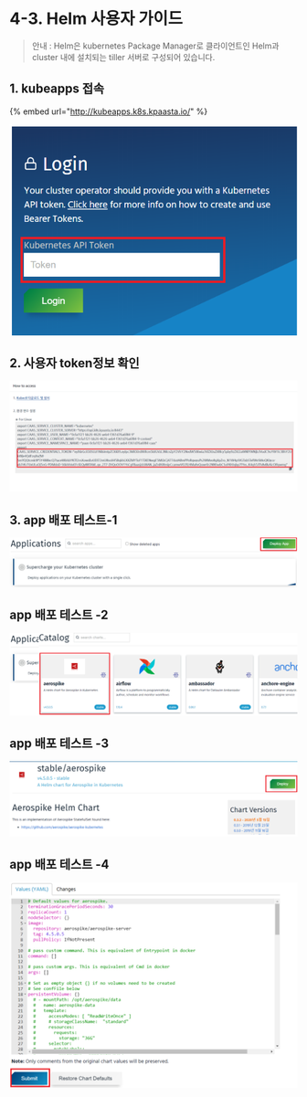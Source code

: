 # 4-3. Helm 사용자 가이드

> 안내 : Helm은 kubernetes Package Manager로 클라이언트인 Helm과 cluster 내에 설치되는 tiller 서버로 구성되어 있습니다.



## **1. kubeapps 접속**

{% embed url="http://kubeapps.k8s.kpaasta.io/" %}

![](../../.gitbook/assets/image%20%28104%29.png)

##   **2. 사용자 token정보 확인**

![](../../.gitbook/assets/image%20%28127%29.png)

## **3. app 배포 테스트-1** 

![](../../.gitbook/assets/image%20%2890%29.png)

##    **app 배포 테스트 -2**

![](../../.gitbook/assets/image%20%28102%29.png)

##    **app 배포 테스트 -3**

![](../../.gitbook/assets/image%20%28128%29.png)

##    **app 배포 테스트 -4**

![](../../.gitbook/assets/appsdeploy3.png)

